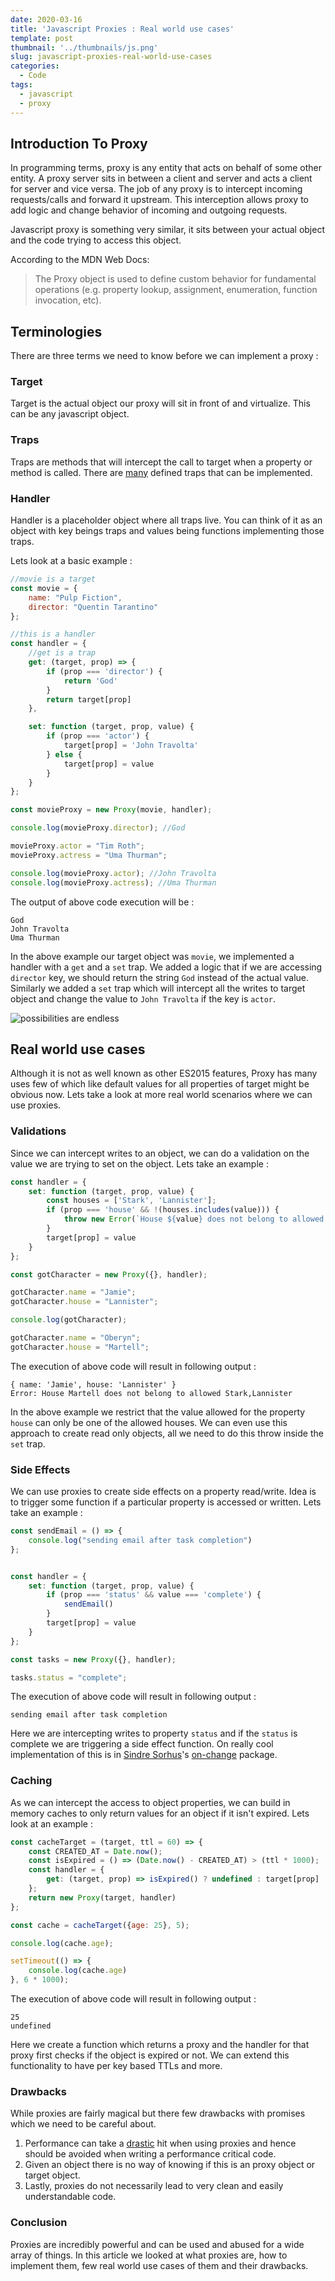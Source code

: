 ```yaml
---
date: 2020-03-16
title: 'Javascript Proxies : Real world use cases'
template: post
thumbnail: '../thumbnails/js.png'
slug: javascript-proxies-real-world-use-cases
categories:
  - Code
tags:
  - javascript
  - proxy
---
```


## Introduction To Proxy

In programming terms, proxy is any entity that acts on behalf of some other entity. A proxy server sits in between a client and server and acts a client for server and vice versa. The job of any proxy is to intercept incoming requests/calls and forward it upstream. This interception allows proxy to add logic and change behavior of incoming and outgoing requests.

Javascript proxy is something very similar, it sits between your actual object and the code trying to access this object.

According to the MDN Web Docs:
>The Proxy object is used to define custom behavior for fundamental operations (e.g. property lookup, assignment, enumeration, function invocation, etc).

## Terminologies

There are three terms we need to know before we can implement a proxy :

### Target

Target is the actual object our proxy will sit in front of and virtualize. This can be any javascript object.

### Traps

Traps are methods that will intercept the call to target when a property or method is called. There are [many](https://developer.mozilla.org/en-US/docs/Web/JavaScript/Reference/Global_Objects/Proxy) defined traps that can be implemented.

### Handler

Handler is a placeholder object where all traps live. You can think of it as an object with key beings traps and values being functions implementing those traps.

Lets look at a basic example :

```js
//movie is a target
const movie = {
	name: "Pulp Fiction",
	director: "Quentin Tarantino"
};

//this is a handler
const handler = {
	//get is a trap
	get: (target, prop) => {
		if (prop === 'director') {
			return 'God'
		}
		return target[prop]
	},

	set: function (target, prop, value) {
		if (prop === 'actor') {
			target[prop] = 'John Travolta'
		} else {
			target[prop] = value
		}
	}
};

const movieProxy = new Proxy(movie, handler);

console.log(movieProxy.director); //God

movieProxy.actor = "Tim Roth";
movieProxy.actress = "Uma Thurman";

console.log(movieProxy.actor); //John Travolta
console.log(movieProxy.actress); //Uma Thurman
```

The output of above code execution will be :

```terminal
God
John Travolta
Uma Thurman
```

In the above example our target object was `movie`, we implemented a handler with a `get` and a `set` trap. We added a logic that if we are accessing `director` key, we should return the string `God` instead of the actual value. Similarly we added a `set` trap which will intercept all the writes to target object and change the value to `John Travolta` if the key is `actor`.

![possibilities are endless](../images/possibilities.jpg)
## Real world use cases

Although it is not as well known as other ES2015 features, Proxy has many uses few of which like default values for all properties of target might be obvious now. Lets take a look at more real world scenarios where we can use proxies.

### Validations

Since we can intercept writes to an object, we can do a validation on the value we are trying to set on the object. Lets take an example :

```js
const handler = {
	set: function (target, prop, value) {
		const houses = ['Stark', 'Lannister'];
		if (prop === 'house' && !(houses.includes(value))) {
			throw new Error(`House ${value} does not belong to allowed ${houses}`)
		}
		target[prop] = value
	}
};

const gotCharacter = new Proxy({}, handler);

gotCharacter.name = "Jamie";
gotCharacter.house = "Lannister";

console.log(gotCharacter);

gotCharacter.name = "Oberyn";
gotCharacter.house = "Martell";
```

The execution of above code will result in following output :

```terminal
{ name: 'Jamie', house: 'Lannister' }
Error: House Martell does not belong to allowed Stark,Lannister
```

In the above example we restrict that the value allowed for the property `house` can only be one of the allowed houses. We can even use this approach to create read only objects, all we need to do this throw inside the `set` trap.

### Side Effects

We can use proxies to create side effects on a property read/write. Idea is to trigger some function if a particular property is accessed or written. Lets take an example : 

```js
const sendEmail = () => {
	console.log("sending email after task completion")
};


const handler = {
	set: function (target, prop, value) {
		if (prop === 'status' && value === 'complete') {
			sendEmail()
		}
		target[prop] = value
	}
};

const tasks = new Proxy({}, handler);

tasks.status = "complete";
```

The execution of above code will result in following output :

```terminal
sending email after task completion
```

Here we are intercepting writes to property `status` and if the `status` is complete we are triggering a side effect function. On really cool implementation of this is in [Sindre Sorhus](https://github.com/sindresorhus)'s [on-change](https://github.com/sindresorhus/on-change) package.

### Caching
As we can intercept the access to object properties, we can build in memory caches to only return values for an object if it isn't expired. Lets look at an example :

```js
const cacheTarget = (target, ttl = 60) => {
	const CREATED_AT = Date.now();
	const isExpired = () => (Date.now() - CREATED_AT) > (ttl * 1000);
	const handler = {
		get: (target, prop) => isExpired() ? undefined : target[prop]
	};
	return new Proxy(target, handler)
};

const cache = cacheTarget({age: 25}, 5);

console.log(cache.age);

setTimeout(() => {
	console.log(cache.age)
}, 6 * 1000);
```

The execution of above code will result in following output :

```terminal
25
undefined
```

Here we create a function which returns a proxy and the handler for that proxy first checks if the object is expired or not. We can extend this functionality to have per key based TTLs and more.

### Drawbacks

While proxies are fairly magical but there few drawbacks with promises which we need to be careful about. 
1. Performance can take a [drastic](http://thecodebarbarian.com/thoughts-on-es6-proxies-performance) hit when using proxies and hence should be avoided when writing a performance critical code.
2. Given an object there is no way of knowing if this is an proxy object or target object.
3. Lastly, proxies do not necessarily lead to very clean and easily understandable code.

### Conclusion 

Proxies are incredibly powerful and can be used and abused for a wide array of things. In this article we looked at what proxies are, how to implement them, few real world use cases of them and their drawbacks. 


